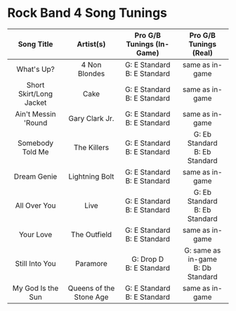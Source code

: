 # Rock Band 4 Song Tunings

| Song Title | Artist(s) | Pro G/B Tunings (In-Game) | Pro G/B Tunings (Real) |
| :--------: | :-------: | :---------------: | :------------: |
| What's Up? | 4 Non Blondes | G: E Standard<br>B: E Standard | same as in-game |
| Short Skirt/Long Jacket | Cake | G: E Standard<br>B: E Standard | same as in-game |
| Ain't Messin 'Round | Gary Clark Jr. | G: E Standard<br>B: E Standard | same as in-game |
| Somebody Told Me | The Killers | G: E Standard<br>B: E Standard | G: Eb Standard<br>B: Eb Standard |
| Dream Genie | Lightning Bolt | G: E Standard<br>B: E Standard | same as in-game |
| All Over You | Live | G: E Standard<br>B: E Standard | G: Eb Standard<br>B: Eb Standard |
| Your Love | The Outfield | G: E Standard<br>B: E Standard | same as in-game |
| Still Into You | Paramore | G: Drop D<br>B: E Standard | G: same as in-game<br> B: Db Standard | 
| My God Is the Sun | Queens of the Stone Age | G: E Standard<br>B: E Standard | same as in-game |
